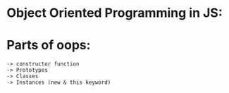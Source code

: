 # Object Oriented Programming in JS:

# Parts of oops:
    -> constructor function
    -> Prototypes
    -> Classes
    -> Instances (new & this keyword)


